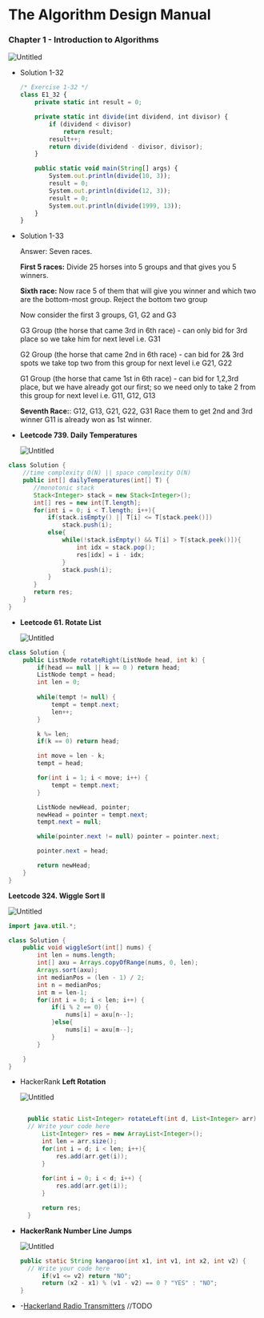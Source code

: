 # The Algorithm Design Manual

### Chapter 1 - Introduction to Algorithms

![Untitled](The%20Algorithm%20Design%20Manual%201c24edc510e6440faff1630f3df81945/Untitled.png)

- Solution 1-32
    
    ```jsx
    /* Exercise 1-32 */
    class E1_32 {
    	private static int result = 0;
    
    	private static int divide(int dividend, int divisor) {
    		if (dividend < divisor)
    			return result;
    		result++;
    		return divide(dividend - divisor, divisor);
    	}
    
    	public static void main(String[] args) {
    		System.out.println(divide(10, 3));
    		result = 0;
    		System.out.println(divide(12, 3));
    		result = 0;
    		System.out.println(divide(1999, 13));
    	}
    }
    ```
    
- Solution 1-33
    
    Answer: Seven races.
    
    **First 5 races:** Divide 25 horses into 5 groups and that gives you 5 winners.
    
    **Sixth race:** Now race 5 of them that will give you winner and which two are the bottom-most group. Reject the bottom two group
    
    Now consider the first 3 groups, G1, G2 and G3
    
    G3 Group (the horse that came 3rd in 6th race) - can only bid for 3rd place so we take him for next level i.e. G31
    
    G2 Group (the horse that came 2nd in 6th race) - can bid for 2& 3rd spots we take top two from this group for next level i.e G21, G22
    
    G1 Group (the horse that came 1st in 6th race) - can bid for 1,2,3rd place, but we have already got our first; so we need only to take 2 from this group for next level i.e. G11, G12, G13
    
    **Seventh Race:**: G12, G13, G21, G22, G31 Race them to get 2nd and 3rd winner G11 is already won as 1st winner.
    
- **Leetcode 739. Daily Temperatures**
    
    ![Untitled](The%20Algorithm%20Design%20Manual%201c24edc510e6440faff1630f3df81945/Untitled%201.png)
    

```java
class Solution {
    //time complexity O(N) || space complexity O(N)
    public int[] dailyTemperatures(int[] T) {
       //monotonic stack
       Stack<Integer> stack = new Stack<Integer>();
       int[] res = new int[T.length];
       for(int i = 0; i < T.length; i++){
           if(stack.isEmpty() || T[i] <= T[stack.peek()])
               stack.push(i);
           else{
               while(!stack.isEmpty() && T[i] > T[stack.peek()]){
                   int idx = stack.pop();
                   res[idx] = i - idx;
               } 
               stack.push(i);
           }
       }
       return res;
    }
}
```

- **Leetcode 61. Rotate List**
    
    ![Untitled](The%20Algorithm%20Design%20Manual%201c24edc510e6440faff1630f3df81945/Untitled%202.png)
    

```java
class Solution {
	public ListNode rotateRight(ListNode head, int k) {
		if(head == null || k == 0 ) return head;
		ListNode tempt = head;
		int len = 0;
		
		while(tempt != null) {
			tempt = tempt.next;
			len++;
		}

		k %= len;
        if(k == 0) return head;

		int move = len - k;
		tempt = head;

		for(int i = 1; i < move; i++) {
			tempt = tempt.next;
		}

		ListNode newHead, pointer;
		newHead = pointer = tempt.next;
		tempt.next = null;	

		while(pointer.next != null) pointer = pointer.next;

		pointer.next = head;

		return newHead;
	}
}
```

**Leetcode 324. Wiggle Sort II**

![Untitled](The%20Algorithm%20Design%20Manual%201c24edc510e6440faff1630f3df81945/Untitled%203.png)

```java
import java.util.*;

class Solution {
    public void wiggleSort(int[] nums) {
		int len = nums.length;
		int[] axu = Arrays.copyOfRange(nums, 0, len);
		Arrays.sort(axu);
		int medianPos = (len - 1) / 2;
		int n = medianPos;
		int m = len-1;
		for(int i = 0; i < len; i++) {
			if(i % 2 == 0) {
				nums[i] = axu[n--];
			}else{
				nums[i] = axu[m--];
			}
		}

    }
}
```

- HackerRank **Left Rotation**
    
    ![Untitled](The%20Algorithm%20Design%20Manual%201c24edc510e6440faff1630f3df81945/Untitled%204.png)
    
    ```java
    
      public static List<Integer> rotateLeft(int d, List<Integer> arr) {
      // Write your code here
          List<Integer> res = new ArrayList<Integer>();
          int len = arr.size();
          for(int i = d; i < len; i++){
              res.add(arr.get(i));
          }
          
          for(int i = 0; i < d; i++) {
              res.add(arr.get(i));
          }
    
          return res;
      }
    
    ```
    
- **HackerRank Number Line Jumps**
    
    ![Untitled](The%20Algorithm%20Design%20Manual%201c24edc510e6440faff1630f3df81945/Untitled%205.png)
    
    ```java
    public static String kangaroo(int x1, int v1, int x2, int v2) {
      // Write your code here
          if(v1 <= v2) return "NO";
          return (x2 - x1) % (v1 - v2) == 0 ? "YES" : "NO";
    }
    ```

- -[Hackerland Radio Transmitters](https://www.hackerrank.com/challenges/hackerland-radio-transmitters/problem)
  //TODO
